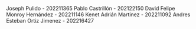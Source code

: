 Joseph Pulido - 202211365
Pablo Castrillón - 202122150
David Felipe Monroy Hernández - 202211146
Kenet Adrián Martinez - 202211092
Andres Esteban Ortiz Jimenez - 202216427
